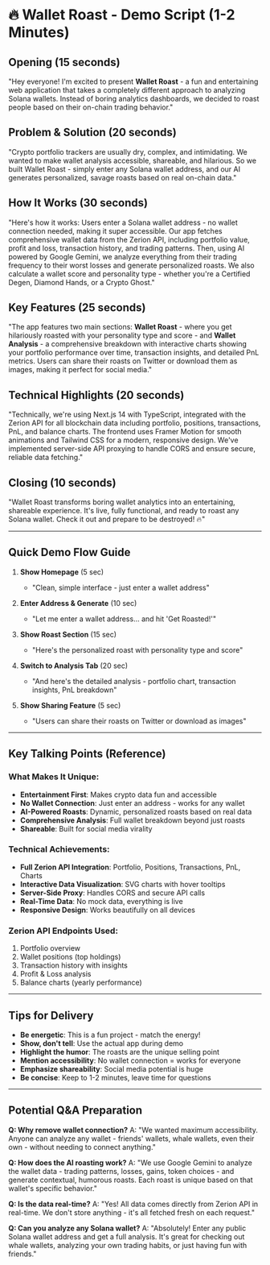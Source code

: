 # 🔥 Wallet Roast - Demo Script (1-2 Minutes)

## Opening (15 seconds)
"Hey everyone! I'm excited to present **Wallet Roast** - a fun and entertaining web application that takes a completely different approach to analyzing Solana wallets. Instead of boring analytics dashboards, we decided to roast people based on their on-chain trading behavior."

## Problem & Solution (20 seconds)
"Crypto portfolio trackers are usually dry, complex, and intimidating. We wanted to make wallet analysis accessible, shareable, and hilarious. So we built Wallet Roast - simply enter any Solana wallet address, and our AI generates personalized, savage roasts based on real on-chain data."

## How It Works (30 seconds)
"Here's how it works: Users enter a Solana wallet address - no wallet connection needed, making it super accessible. Our app fetches comprehensive wallet data from the Zerion API, including portfolio value, profit and loss, transaction history, and trading patterns. Then, using AI powered by Google Gemini, we analyze everything from their trading frequency to their worst losses and generate personalized roasts. We also calculate a wallet score and personality type - whether you're a Certified Degen, Diamond Hands, or a Crypto Ghost."

## Key Features (25 seconds)
"The app features two main sections: **Wallet Roast** - where you get hilariously roasted with your personality type and score - and **Wallet Analysis** - a comprehensive breakdown with interactive charts showing your portfolio performance over time, transaction insights, and detailed PnL metrics. Users can share their roasts on Twitter or download them as images, making it perfect for social media."

## Technical Highlights (20 seconds)
"Technically, we're using Next.js 14 with TypeScript, integrated with the Zerion API for all blockchain data including portfolio, positions, transactions, PnL, and balance charts. The frontend uses Framer Motion for smooth animations and Tailwind CSS for a modern, responsive design. We've implemented server-side API proxying to handle CORS and ensure secure, reliable data fetching."

## Closing (10 seconds)
"Wallet Roast transforms boring wallet analytics into an entertaining, shareable experience. It's live, fully functional, and ready to roast any Solana wallet. Check it out and prepare to be destroyed! 🔥"

---

## Quick Demo Flow Guide

1. **Show Homepage** (5 sec)
   - "Clean, simple interface - just enter a wallet address"

2. **Enter Address & Generate** (10 sec)
   - "Let me enter a wallet address... and hit 'Get Roasted!'"

3. **Show Roast Section** (15 sec)
   - "Here's the personalized roast with personality type and score"

4. **Switch to Analysis Tab** (20 sec)
   - "And here's the detailed analysis - portfolio chart, transaction insights, PnL breakdown"

5. **Show Sharing Feature** (5 sec)
   - "Users can share their roasts on Twitter or download as images"

---

## Key Talking Points (Reference)

### What Makes It Unique:
- **Entertainment First**: Makes crypto data fun and accessible
- **No Wallet Connection**: Just enter an address - works for any wallet
- **AI-Powered Roasts**: Dynamic, personalized roasts based on real data
- **Comprehensive Analysis**: Full wallet breakdown beyond just roasts
- **Shareable**: Built for social media virality

### Technical Achievements:
- **Full Zerion API Integration**: Portfolio, Positions, Transactions, PnL, Charts
- **Interactive Data Visualization**: SVG charts with hover tooltips
- **Server-Side Proxy**: Handles CORS and secure API calls
- **Real-Time Data**: No mock data, everything is live
- **Responsive Design**: Works beautifully on all devices

### Zerion API Endpoints Used:
1. Portfolio overview
2. Wallet positions (top holdings)
3. Transaction history with insights
4. Profit & Loss analysis
5. Balance charts (yearly performance)

---

## Tips for Delivery

- **Be energetic**: This is a fun project - match the energy!
- **Show, don't tell**: Use the actual app during demo
- **Highlight the humor**: The roasts are the unique selling point
- **Mention accessibility**: No wallet connection = works for everyone
- **Emphasize shareability**: Social media potential is huge
- **Be concise**: Keep to 1-2 minutes, leave time for questions

---

## Potential Q&A Preparation

**Q: Why remove wallet connection?**
A: "We wanted maximum accessibility. Anyone can analyze any wallet - friends' wallets, whale wallets, even their own - without needing to connect anything."

**Q: How does the AI roasting work?**
A: "We use Google Gemini to analyze the wallet data - trading patterns, losses, gains, token choices - and generate contextual, humorous roasts. Each roast is unique based on that wallet's specific behavior."

**Q: Is the data real-time?**
A: "Yes! All data comes directly from Zerion API in real-time. We don't store anything - it's all fetched fresh on each request."

**Q: Can you analyze any Solana wallet?**
A: "Absolutely! Enter any public Solana wallet address and get a full analysis. It's great for checking out whale wallets, analyzing your own trading habits, or just having fun with friends."



